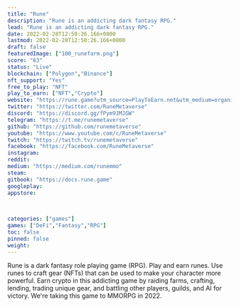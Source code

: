 ```yaml
---
title: "Rune"
description: "Rune is an addicting dark fantasy RPG."
lead: "Rune is an addicting dark fantasy RPG."
date: 2022-02-28T12:50:26.166+0800
lastmod: 2022-02-28T12:50:26.166+0800
draft: false
featuredImage: ["100_runefarm.png"]
score: "63"
status: "Live"
blockchain: ["Polygon","Binance"]
nft_support: "Yes"
free_to_play: "NFT"
play_to_earn: ["NFT","Crypto"]
website: "https://rune.game?utm_source=PlayToEarn.net&utm_medium=organic&utm_campaign=gamepage"
twitter: "https://twitter.com/RuneMetaverse"
discord: "https://discord.gg/fPym9JMJGW"
telegram: "https://t.me/runemetaverse"
github: "https://github.com/runemetaverse"
youtube: "https://www.youtube.com/c/RuneMetaverse"
twitch: "https://twitch.tv/runemetaverse"
facebook: "https://facebook.com/RuneMetaverse"
instagram: 
reddit: 
medium: "https://medium.com/runemmo"
steam: 
gitbook: "https://docs.rune.game"
googleplay: 
appstore: 

  
    
categories: ["games"]
games: ["DeFi","Fantasy","RPG"]
toc: false
pinned: false
weight: 
---
```

Rune is a dark fantasy role playing game (RPG). Play and earn runes. Use runes to craft gear (NFTs) that can be used to make your character more powerful. Earn crypto in this addicting game by raiding farms, crafting, lending, trading unique gear, and battling other players, guilds, and AI for victory. We're taking this game to MMORPG in 2022.